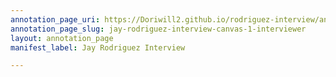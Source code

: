 ```yaml
---
annotation_page_uri: https://Doriwill2.github.io/rodriguez-interview/annotations/jay-rodriguez-interview-canvas-1-interviewer.json
annotation_page_slug: jay-rodriguez-interview-canvas-1-interviewer
layout: annotation_page
manifest_label: Jay Rodriguez Interview

---
```

